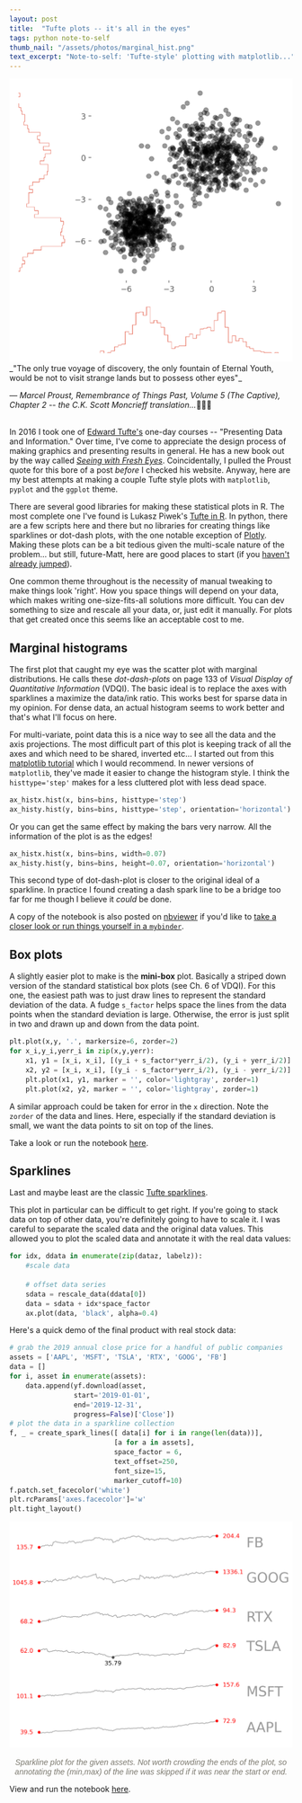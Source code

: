 ```yaml
---
layout: post
title:  "Tufte plots -- it's all in the eyes"
tags: python note-to-self
thumb_nail: "/assets/photos/marginal_hist.png"
text_excerpt: "Note-to-self: 'Tufte-style' plotting with matplotlib..."
---
```


<img src="/assets/photos/marginal_hist.png" alt="drawing" class="center" width="800"/>
_"The only true voyage of discovery, the only fountain of Eternal Youth, would be not to visit strange lands but to possess other eyes"_

_― Marcel Proust, Remembrance of Things Past, Volume 5 (The Captive), Chapter 2 -- the C.K. Scott Moncrieff translation..._:tophat::fr:
<br><br>

In 2016 I took one of [Edward Tufte's](https://www.edwardtufte.com/tufte/) one-day courses -- "Presenting Data and Information." Over time, I've come to appreciate the design process of making graphics and presenting results in general. He has a new book out by the way called [_Seeing with Fresh Eyes_](https://www.edwardtufte.com/tufte/seeing-with-fresh-eyes). Coincidentally, I pulled the Proust quote for this bore of a post _before_ I checked his website. Anyway, here are my best attempts at making a couple Tufte style plots with `matplotlib`, `pyplot` and the `ggplot` theme.

There are several good libraries for making these statistical plots in R. The most complete one I've found is Lukasz Piwek's [Tufte in R](http://motioninsocial.com/tufte/). In python, there are a few scripts here and there but no libraries for creating things like sparklines or dot-dash plots, with the one notable exception of [Plotly](https://medium.com/plotly/above-all-else-show-the-data-1b8bbf05c2ae). Making these plots can be a bit tedious given the multi-scale nature of the problem... but still, future-Matt, here are good places to start (if you [haven't already jumped](https://towardsdatascience.com/crisp-python-plots-based-on-visualization-theory-5ac3a82c398e)).

One common theme throughout is the necessity of manual tweaking to make things look 'right'. How you space things will depend on your data, which makes writing one-size-fits-all solutions more difficult. You can dev something to size and rescale all your data, or, just edit it manually. For plots that get created once this seems like an acceptable cost to me.

## Marginal histograms

The first plot that caught my eye was the scatter plot with marginal distributions. He calls these _dot-dash-plots_ on page 133 of _Visual Display of Quantitative Information_ (VDQI). The basic ideal is to replace the axes with sparklines a maximize the data/ink ratio. This works best for sparse data in my opinion. For dense data, an actual histogram seems to work better and that's what I'll focus on here.

For multi-variate, point data this is a nice way to see all the data and the axis projections. The most difficult part of this plot is keeping track of all the axes and which need to be shared, inverted etc... I started out from this [matplotlib tutorial](https://matplotlib.org/3.2.2/gallery/lines_bars_and_markers/scatter_hist.html) which I would recommend. In newer versions of `matplotlib`, they've made it easier to change the histogram style. I think the `histtype='step'` makes for a less cluttered plot with less dead space.

```python
ax_histx.hist(x, bins=bins, histtype='step')
ax_histy.hist(y, bins=bins, histtype='step', orientation='horizontal')
```

Or you can get the same effect by making the bars very narrow. All the information of the plot is as the edges!

```python
ax_histx.hist(x, bins=bins, width=0.07)
ax_histy.hist(y, bins=bins, height=0.07, orientation='horizontal')
```

This second type of dot-dash-plot is closer to the original ideal of a sparkline. In practice I found creating a dash spark line to be a bridge too far for me though I believe it _could_ be done.

<script src="https://gist.github.com/matthewware/0332e7c3f9b9306de0405662a930db5d.js?file=Tufte_marginal_hist.ipynb"></script>

A copy of the notebook is also posted on [nbviewer](https://nbviewer.jupyter.org/) if you'd like to [take a closer look or run things yourself in a `mybinder`](https://nbviewer.jupyter.org/gist/matthewware/0332e7c3f9b9306de0405662a930db5d/Tufte_marginal_hist.ipynb).

## Box plots

A slightly easier plot to make is the **mini-box** plot. Basically a striped down version of the standard statistical box plots (see Ch. 6 of VDQI). For this one, the easiest path was to just draw lines to represent the standard deviation of the data. A fudge `s_factor` helps space the lines from the data points when the standard deviation is large. Otherwise, the error is just split in two and drawn up and down from the data point.

```python
plt.plot(x,y, '.', markersize=6, zorder=2)
for x_i,y_i,yerr_i in zip(x,y,yerr):
    x1, y1 = [x_i, x_i], [(y_i + s_factor*yerr_i/2), (y_i + yerr_i/2)]
    x2, y2 = [x_i, x_i], [(y_i - s_factor*yerr_i/2), (y_i - yerr_i/2)]
    plt.plot(x1, y1, marker = '', color='lightgray', zorder=1)
    plt.plot(x2, y2, marker = '', color='lightgray', zorder=1)
```

A similar approach could be taken for error in the `x` direction. Note the `zorder` of the data and lines. Here, especially if the standard deviation is small, we want the data points to sit on top of the lines.

<script src="https://gist.github.com/matthewware/9ca69ca49361fdc6584a02d6714571f4.js?file=Tufte_mini_box.ipynb"></script>

Take a look or run the notebook [here](https://nbviewer.jupyter.org/gist/matthewware/9ca69ca49361fdc6584a02d6714571f4/Tufte_mini_box.ipynb).

## Sparklines

Last and maybe least are the classic [Tufte sparklines](https://www.edwardtufte.com/bboard/q-and-a-fetch-msg?msg_id=000AIr).

This plot in particular can be difficult to get right. If you're going to stack data on top of other data, you're definitely going to have to scale it. I was careful to separate the scaled data and the original data values. This allowed you to plot the scaled data and annotate it with the real data values:

```python
for idx, ddata in enumerate(zip(dataz, labelz)):
    #scale data

    # offset data series
    sdata = rescale_data(ddata[0])
    data = sdata + idx*space_factor
    ax.plot(data, 'black', alpha=0.4)
```

Here's a quick demo of the final product with real stock data:
```python
# grab the 2019 annual close price for a handful of public companies
assets = ['AAPL', 'MSFT', 'TSLA', 'RTX', 'GOOG', 'FB']
data = []
for i, asset in enumerate(assets):
    data.append(yf.download(asset,
                start='2019-01-01',
                end='2019-12-31',
                progress=False)['Close'])
# plot the data in a sparkline collection
f, _ = create_spark_lines([ data[i] for i in range(len(data))],
                          [a for a in assets],
                          space_factor = 6,
                          text_offset=250,
                          font_size=15,
                          marker_cutoff=10)
f.patch.set_facecolor('white')
plt.rcParams['axes.facecolor']='w'
plt.tight_layout()
```
<img src="/assets/photos/Tufte_sparklines.png" alt="drawing" class="center" width="600"/><center><span style="color:#7d7a70; font-family: 'Helvetica'; font-size: 12;"><em>Sparkline plot for the given assets. Not worth crowding the ends of the plot, so annotating the (min,max) of the line was skipped if it was near the start or end.</em></span></center>

<script src="https://gist.github.com/matthewware/3da46030eebc9c6e5acf263a7959df5c.js?file=Tufte_waterfall.ipynb"></script>

View and run the notebook [here](https://nbviewer.jupyter.org/gist/matthewware/3da46030eebc9c6e5acf263a7959df5c/Tufte_waterfall.ipynb).
